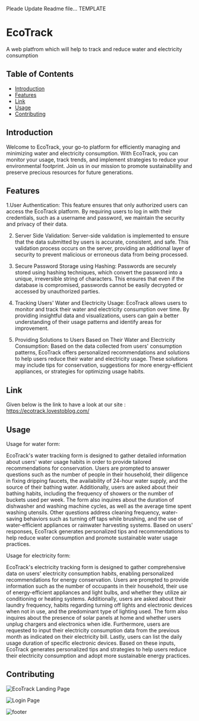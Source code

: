  Pleade Update Readme file... TEMPLATE

# EcoTrack

 A web platfrom which will help to track and reduce water and electricity consumption

## Table of Contents

- [Introduction](#introduction)
- [Features](#features)
- [Link](#link)
- [Usage](#usage)
- [Contributing](#contributing)

## Introduction

Welcome to EcoTrack, your go-to platform for efficiently managing and minimizing water and electricity consumption. With EcoTrack, you can monitor your usage, track trends, and implement strategies to reduce your environmental footprint. Join us in our mission to promote sustainability and preserve precious resources for future generations.


## Features 
1.User Authentication: This feature ensures that only authorized users can access the EcoTrack platform. By requiring users to log in with their credentials, such as a username and password, we maintain the security and privacy of their data.

2. Server Side Validation: Server-side validation is implemented to ensure that the data submitted by users is accurate, consistent, and safe. This validation process occurs on the server, providing an additional layer of security to prevent malicious or erroneous data from being processed.


3. Secure Password Storage using Hashing: Passwords are securely stored using hashing techniques, which convert the password into a unique, irreversible string of characters. This ensures that even if the database is compromised, passwords cannot be easily decrypted or accessed by unauthorized parties.


4. Tracking Users' Water and Electricity Usage: EcoTrack allows users to monitor and track their water and electricity consumption over time. By providing insightful data and visualizations, users can gain a better understanding of their usage patterns and identify areas for improvement.


5. Providing Solutions to Users Based on Their Water and Electricity Consumption: Based on the data collected from users' consumption patterns, EcoTrack offers personalized recommendations and solutions to help users reduce their water and electricity usage. These solutions may include tips for conservation, suggestions for more energy-efficient appliances, or strategies for optimizing usage habits.

## Link
Given below is the link to have a look at our site : 
https://ecotrack.lovestoblog.com/
## Usage
Usage for water form:

EcoTrack's water tracking form is designed to gather detailed information about users' water usage habits in order to provide tailored recommendations for conservation. Users are prompted to answer questions such as the number of people in their household, their diligence in fixing dripping faucets, the availability of 24-hour water supply, and the source of their bathing water. Additionally, users are asked about their bathing habits, including the frequency of showers or the number of buckets used per week. The form also inquires about the duration of dishwasher and washing machine cycles, as well as the average time spent washing utensils. Other questions address cleaning frequency, water-saving behaviors such as turning off taps while brushing, and the use of water-efficient appliances or rainwater harvesting systems. Based on users' responses, EcoTrack generates personalized tips and recommendations to help reduce water consumption and promote sustainable water usage practices.

Usage for electricity form:

EcoTrack's electricity tracking form is designed to gather comprehensive data on users' electricity consumption habits, enabling personalized recommendations for energy conservation. Users are prompted to provide information such as the number of occupants in their household, their use of energy-efficient appliances and light bulbs, and whether they utilize air conditioning or heating systems. Additionally, users are asked about their laundry frequency, habits regarding turning off lights and electronic devices when not in use, and the predominant type of lighting used. The form also inquires about the presence of solar panels at home and whether users unplug chargers and electronics when idle. Furthermore, users are requested to input their electricity consumption data from the previous month as indicated on their electricity bill. Lastly, users can list the daily usage duration of specific electronic devices. Based on these inputs, EcoTrack generates personalized tips and strategies to help users reduce their electricity consumption and adopt more sustainable energy practices.

## Contributing
![EcoTrack Landing Page](https://github.com/SarthakVitmal/pce_comp_web_programming_lab_Sarthak_Vitmal/assets/141913714/ea8ca3a0-a799-4980-9f2e-b2ec1fcb0aad)

![Login Page](https://github.com/SarthakVitmal/pce_comp_web_programming_lab_Sarthak_Vitmal/assets/141913714/1e41b7b8-cd59-4319-92c6-a97aafca929c)

![footer](https://github.com/SarthakVitmal/pce_comp_web_programming_lab_Sarthak_Vitmal/assets/142256583/38c2b443-3fb6-4b6e-a0ef-cd0cfe517ed9)



